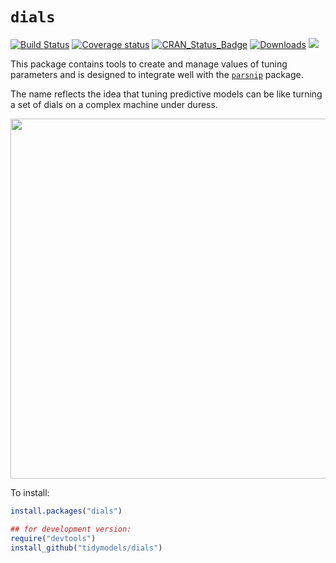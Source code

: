 # `dials`

[![Build Status](https://travis-ci.org/tidymodels/dials.svg?branch=master)](https://travis-ci.org/tidymodels/dials)
[![Coverage status](https://codecov.io/gh/tidymodels/dials/branch/master/graph/badge.svg)](https://codecov.io/github/tidymodels/dials?branch=master)
[![CRAN\_Status\_Badge](http://www.r-pkg.org/badges/version/dials)](http://cran.rstudio.com/package=dials)
[![Downloads](http://cranlogs.r-pkg.org/badges/dials)](http://cran.rstudio.com/package=dials)
![](https://img.shields.io/badge/lifecycle-maturing-blue.svg)

This package contains tools to create and manage values of tuning parameters and is designed to integrate well with the [`parsnip`](https://github.com/topepo/parsnip) package. 

The name reflects the idea that tuning predictive models can be like turning a set of dials on a complex machine under duress. 

<img src="http://tos.trekcore.com/hd/albums/1x04hd/thenakedtimehd1013.jpg" width="576">

To install:

```r
install.packages("dials")

## for development version:
require("devtools")
install_github("tidymodels/dials")
```
